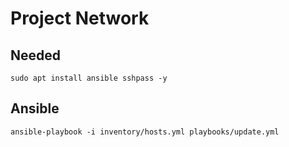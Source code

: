 # Project Network

## Needed

```shell
sudo apt install ansible sshpass -y
```

## Ansible

```shell
ansible-playbook -i inventory/hosts.yml playbooks/update.yml
```
